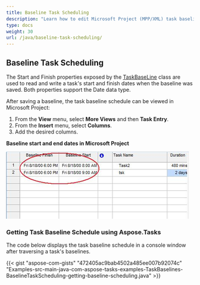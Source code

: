 ```yaml
---
title: Baseline Task Scheduling
description: "Learn how to edit Microsoft Project (MPP/XML) task baselines using Aspose.Tasks for Java."
type: docs
weight: 30
url: /java/baseline-task-scheduling/
---
```


## **Baseline Task Scheduling**
The Start and Finish properties exposed by the [TaskBaseLine](https://reference.aspose.com/tasks/java/com.aspose.tasks/TaskBaseLine) class are used to read and write a task's start and finish dates when the baseline was saved. Both properties support the Date data type.

After saving a baseline, the task baseline schedule can be viewed in Microsoft Project:

1. From the **View** menu, select **More Views** and then **Task Entry**.
2. From the **Insert** menu, select **Columns**.
3. Add the desired columns.

**Baseline start and end dates in Microsoft Project**

![show task baseline start/finish in Microsoft Project](baseline-task-scheduling_1.png)

### **Getting Task Baseline Schedule using Aspose.Tasks**
The code below displays the task baseline schedule in a console window after traversing a task's baselines.

{{< gist "aspose-com-gists" "472405ac9bab4502a485ee007b92074c" "Examples-src-main-java-com-aspose-tasks-examples-TaskBaselines-BaselineTaskScheduling-getting-baseline-scheduling.java" >}}
